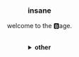 <div align="center">
<h3>insane</h3>
<p>welcome to the 🅱️age.<br></p>
<br>
<details>
  <summary><b>other</b></summary>
  <br>
  <h4>my setup, thingy</h4>
  <img src="https://github.com/sushi-ae/imwithstupid/assets/118438453/122eec57-7958-4f0b-90fe-50ecc57920e1"/>
  <br>
  <h4>behold the retardation</h4>
  <br>
  <img src="https://github-readme-stats.vercel.app/api?username=sushi-ae&show_icons=true&theme=transparent"/>
  <br><br>
  <img src="https://github-readme-stats.vercel.app/api/top-langs/?username=sushi-ae&hide=shell,lua,python,nix&exclude_repo=imwithstupid,dotfiles,wood-dots,nixdots&layout=donut&theme=transparent"/>
</details>
</div>
